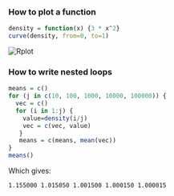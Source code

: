 ### How to plot a function

```R
density = function(x) {3 * x^2}
curve(density, from=0, to=1)
```

![Rplot](https://github.com/tlouarn/r/assets/77942575/51d64229-e709-4095-8689-536db58f59b0)


### How to write nested loops

```R
means = c()
for (j in c(10, 100, 1000, 10000, 100000)) {
  vec = c()
  for (i in 1:j) {
    value=density(i/j)
    vec = c(vec, value)
   }
   means = c(means, mean(vec))
}
means()
```

Which gives:

```cmd
1.155000 1.015050 1.001500 1.000150 1.000015
```
